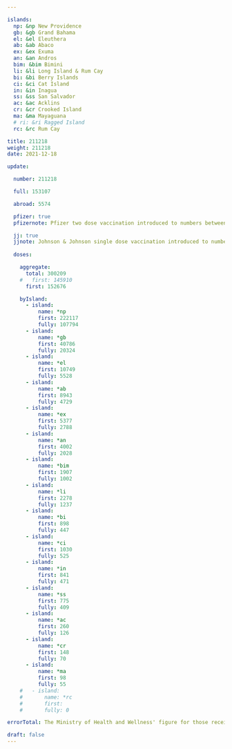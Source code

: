 ```yaml
---

islands:
  np: &np New Providence
  gb: &gb Grand Bahama
  el: &el Eleuthera
  ab: &ab Abaco
  ex: &ex Exuma
  an: &an Andros
  bim: &bim Bimini
  li: &li Long Island & Rum Cay
  bi: &bi Berry Islands
  ci: &ci Cat Island
  in: &in Inagua
  ss: &ss San Salvador
  ac: &ac Acklins
  cr: &cr Crooked Island
  ma: &ma Mayaguana
  # ri: &ri Ragged Island
  rc: &rc Rum Cay

title: 211218
weight: 211218
date: 2021-12-18

update:

  number: 211218

  full: 153107

  abroad: 5574

  pfizer: true
  pfizernote: Pfizer two dose vaccination introduced to numbers between Saturday, Aug 07, 2021 and  Saturday, Aug 14, 2021 period.

  jj: true
  jjnote: Johnson & Johnson single dose vaccination introduced to numbers between Sat, Sep 4, 2021 and Fri, Sep 10, 2021 period.
  
  doses:

    aggregate:
      total: 300209
    #   first: 145910
      first: 152676

    byIsland:
      - island:
          name: *np
          first: 222117
          fully: 107794
      - island:
          name: *gb
          first: 40786
          fully: 20324
      - island:
          name: *el
          first: 10749
          fully: 5528
      - island:
          name: *ab
          first: 8943
          fully: 4729
      - island:
          name: *ex
          first: 5377
          fully: 2788
      - island:
          name: *an
          first: 4002
          fully: 2028
      - island:
          name: *bim
          first: 1907
          fully: 1002
      - island:
          name: *li
          first: 2278
          fully: 1237
      - island:
          name: *bi
          first: 898
          fully: 447
      - island:
          name: *ci
          first: 1030
          fully: 525
      - island:
          name: *in
          first: 841
          fully: 471
      - island:
          name: *ss
          first: 775
          fully: 409
      - island:
          name: *ac
          first: 260
          fully: 126
      - island:
          name: *cr
          first: 148
          fully: 70
      - island:
          name: *ma
          first: 98
          fully: 55
    #   - island:
    #       name: *rc
    #       first: 
    #       fully: 0

errorTotal: The Ministry of Health and Wellness' figure for those receiving one dose (excluding J&J) of 145,910 is incorrect and has been corrected based on sum of first doses issued by island to 152,676.

draft: false
---
```


